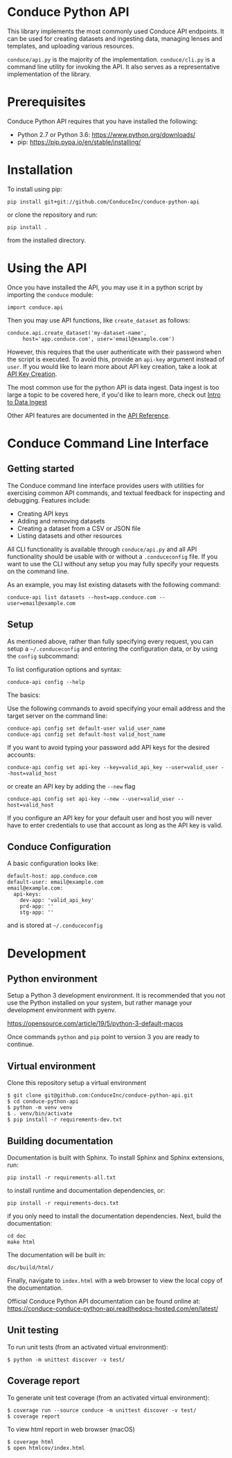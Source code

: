 # Conduce Python API

This library implements the most commonly used Conduce API endpoints. It can be used for creating datasets and ingesting data, managing lenses and templates, and uploading various resources.

`conduce/api.py` is the majority of the implementation. `conduce/cli.py` is a command line utility for invoking the API. It also serves as a representative implementation of the library.

# Prerequisites

Conduce Python API requires that you have installed the following:

* Python 2.7 or Python 3.6: https://www.python.org/downloads/
* pip: https://pip.pypa.io/en/stable/installing/

# Installation

To install using pip:

```
pip install git+git://github.com/ConduceInc/conduce-python-api
```

or clone the repository and run:

```
pip install .
```

from the installed directory.

# Using the API

Once you have installed the API, you may use it in a python script by importing the `conduce` module:

```
import conduce.api
```

Then you may use API functions, like `create_dataset` as follows:

```
conduce.api.create_dataset('my-dataset-name',
     host='app.conduce.com', user='email@example.com')
```

However, this requires that the user authenticate with their password when the script is executed. To avoid this, provide an `api-key` argument instead of `user`. If you would like to learn more about API key creation, take a look at [API Key Creation](https://conduce-conduce-python-api.readthedocs-hosted.com/en/latest/api-key-creation.html).

The most common use for the python API is data ingest. Data ingest is too large a topic to be covered here, if you'd like to learn more, check out [Intro to Data Ingest](https://conduce-conduce-python-api.readthedocs-hosted.com/en/latest/data-ingest.html)

Other API features are documented in the [API Reference](https://conduce-conduce-python-api.readthedocs-hosted.com/en/latest/api-ref.html).

# Conduce Command Line Interface

## Getting started

The Conduce command line interface provides users with utilities for exercising common API commands, and textual feedback for inspecting and debugging. Features include:

* Creating API keys
* Adding and removing datasets
* Creating a dataset from a CSV or JSON file
* Listing datasets and other resources

All CLI functionality is available through `conduce/api.py` and all API functionality should be usable with or without a `.conduceconfig` file. If you want to use the CLI without any setup you may fully specify your requests on the command line.

As an example, you may list existing datasets with the following command:

```
conduce-api list datasets --host=app.conduce.com --user=email@example.com
```

## Setup

As mentioned above, rather than fully specifying every request, you can setup a `~/.conduceconfig` and entering the configuration data, or by using the `config` subcommand:

To list configuration options and syntax:

```
conduce-api config --help
```

The basics:

Use the following commands to avoid specifying your email address and the target server on the command line:

```
conduce-api config set default-user valid_user_name
conduce-api config set default-host valid_host_name
```

If you want to avoid typing your password add API keys for the desired accounts:

```
conduce-api config set api-key --key=valid_api_key --user=valid_user --host=valid_host
```

or create an API key by adding the `--new` flag

```
conduce-api config set api-key --new --user=valid_user --host=valid_host
```

If you configure an API key for your default user and host you will never have to enter credentials to use that account as long as the API key is valid.

## Conduce Configuration

A basic configuration looks like:

```
default-host: app.conduce.com
default-user: email@example.com
email@example.com:
  api-keys:
    dev-app: 'valid_api_key'
    prd-app: ''
    stg-app: ''
```

and is stored at `~/.conduceconfig`

# Development

## Python environment

Setup a Python 3 development environment. It is recommended that you not use the Python installed on your system, but rather manage your development environment with pyenv.

https://opensource.com/article/19/5/python-3-default-macos

Once commands `python` and `pip` point to version 3 you are ready to continue.

## Virtual environment

Clone this repository setup a virtual environment

```
$ git clone git@github.com:ConduceInc/conduce-python-api.git
$ cd conduce-python-api
$ python -m venv venv
$ . venv/bin/activate
$ pip install -r requirements-dev.txt
```

## Building documentation

Documentation is built with Sphinx. To install Sphinx and Sphinx extensions, run:

```
pip install -r requirements-all.txt
```

to install runtime and documentation dependencies, or:

```
pip install -r requirements-docs.txt
```

if you only need to install the documentation dependencies. Next, build the documentation:

```
cd doc
make html
```

The documentation will be built in:

```
doc/build/html/
```

Finally, navigate to `index.html` with a web browser to view the local copy of the documentation.

Official Conduce Python API documentation can be found online at: https://conduce-conduce-python-api.readthedocs-hosted.com/en/latest/

## Unit testing

To run unit tests (from an activated virtual environment):

```
$ python -m unittest discover -v test/
```

## Coverage report

To generate unit test coverage (from an activated virtual environment):

```
$ coverage run --source conduce -m unittest discover -v test/
$ coverage report
```

To view html report in web browser (macOS)

```
$ coverage html
$ open htmlcov/index.html
```
